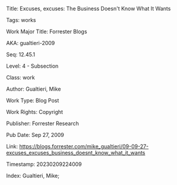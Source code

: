 Title:  Excuses, excuses: The Business Doesn't Know What It Wants

Tags:   works

Work Major Title: Forrester Blogs

AKA:    gualtieri-2009

Seq:    12.45.1

Level:  4 - Subsection

Class:  work

Author: Gualtieri, Mike

Work Type: Blog Post

Work Rights: Copyright

Publisher: Forrester Research

Pub Date: Sep 27, 2009

Link:   https://blogs.forrester.com/mike_gualtieri/09-09-27-excuses_excuses_business_doesnt_know_what_it_wants

Timestamp: 20230209224009

Index:  Gualtieri, Mike; 
